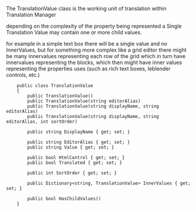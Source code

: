 The TranslationValue class is the working unit of translation within Translation Manager

depending on the complexity of the property being represented a Single Translation Value
may contain one or more child values. 

for example in a simple text box there will be a single value and no InnerValues, but
for something more complex like a grid editor there might be many innervalues representing
each row of the grid which in turn have innervalues representing the blocks, which then
might have inner values representing the properties uses (such as rich text boxes, leblender controls, etc.)


```
    public class TranslationValue
    {
        public TranslationValue() 
        public TranslationValue(string editorAlias)
        public TranslationValue(string displayName, string editorAlias)
        public TranslationValue(string displayName, string editorAlias, int sortOrder)

        public string DisplayName { get; set; }

        public string EditorAlias { get; set; }
        public string Value { get; set; }

        public bool HtmlControl { get; set; }
        public bool Translated { get; set; }

        public int SortOrder { get; set; }

        public Dictionary<string, TranslationValue> InnerValues { get; set; }

        public bool HasChildValues()
    }
```
